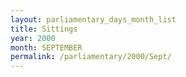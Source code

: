 ```yaml
---
layout: parliamentary_days_month_list
title: Sittings
year: 2000
month: SEPTEMBER
permalink: /parliamentary/2000/Sept/
---
```


